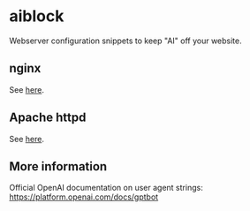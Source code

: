 # aiblock

Webserver configuration snippets to keep "AI" off your website.

## nginx

See [here](nginx).

## Apache httpd

See [here](apache_httpd).

## More information

Official OpenAI documentation on user agent strings: https://platform.openai.com/docs/gptbot